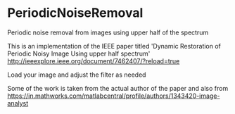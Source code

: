# PeriodicNoiseRemoval
Periodic noise removal from images using upper half of the spectrum

This is an implementation of the IEEE paper titled 'Dynamic Restoration of Periodic Noisy Image Using upper half spectrum'
http://ieeexplore.ieee.org/document/7462407/?reload=true


Load your image and adjust the filter as needed

Some of the work is taken from the actual author of the paper and also from https://in.mathworks.com/matlabcentral/profile/authors/1343420-image-analyst 
